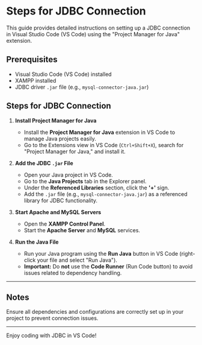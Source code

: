 # Steps for JDBC Connection

This guide provides detailed instructions on setting up a JDBC connection in Visual Studio Code (VS Code) using the "Project Manager for Java" extension.

## Prerequisites
- Visual Studio Code (VS Code) installed
- XAMPP installed
- JDBC driver `.jar` file (e.g., `mysql-connector-java.jar`)

## Steps for JDBC Connection

1. **Install Project Manager for Java**
   - Install the **Project Manager for Java** extension in VS Code to manage Java projects easily.
   - Go to the Extensions view in VS Code (`Ctrl+Shift+X`), search for "Project Manager for Java," and install it.

2. **Add the JDBC `.jar` File**
   - Open your Java project in VS Code.
   - Go to the **Java Projects** tab in the Explorer panel.
   - Under the **Referenced Libraries** section, click the **'+'** sign.
   - Add the `.jar` file (e.g., `mysql-connector-java.jar`) as a referenced library for JDBC functionality.

3. **Start Apache and MySQL Servers**
   - Open the **XAMPP Control Panel**.
   - Start the **Apache Server** and **MySQL** services.

4. **Run the Java File**
   - Run your Java program using the **Run Java** button in VS Code (right-click your file and select "Run Java").
   - **Important:** Do **not** use the **Code Runner** (Run Code button) to avoid issues related to dependency handling.

---

## Notes
Ensure all dependencies and configurations are correctly set up in your project to prevent connection issues.

---

Enjoy coding with JDBC in VS Code!
